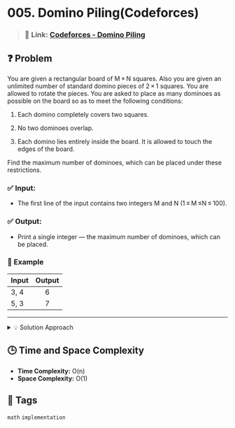 # 005. Domino Piling(Codeforces)

> ### 🔗 Link: [Codeforces - Domino Piling](https://codeforces.com/problemset/problem/50/A)

## ❓ Problem

You are given a rectangular board of M × N squares. Also you are given an unlimited number of standard domino pieces of 2 × 1 squares. You are allowed to rotate the pieces. You are asked to place as many dominoes as possible on the board so as to meet the following conditions:

1. Each domino completely covers two squares.

2. No two dominoes overlap.

3. Each domino lies entirely inside the board. It is allowed to touch the edges of the board.

Find the maximum number of dominoes, which can be placed under these restrictions.

### ✅ Input:

-   The first line of the input contains two integers M and N (1 ≤ M ≤N ≤ 100).

### ✅ Output:

-   Print a single integer — the maximum number of dominoes, which can be placed.

### 🧪 Example

| Input | Output |
| ----- | :----: |
| 3, 4  |   6    |
| 5, 3  |   7    |

---

<details>
 <summary> 💡 Solution Approach </summary>

1. Calculate the total number of squares on the board.
2. Calculate the maximum number of dominoes that can be placed by dividing the total number of squares by 2.
3. Return the maximum number of dominoes.

</details>

## 🕒 Time and Space Complexity

-   **Time Complexity:** O(n)
-   **Space Complexity:** O(1)

## 🧠 Tags

`math` `implementation`

